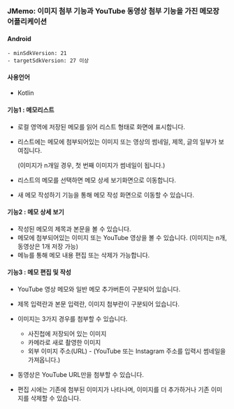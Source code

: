 ### JMemo: 이미지 첨부 기능과 YouTube 동영상 첨부 기능을 가진 메모장 어플리케이션

#### Android

	- minSdkVersion: 21
	- targetSdkVersion: 27 이상

#### 사용언어

- Kotlin

#### 기능1 :  메모리스트

- 로컬 영역에 저장된 메모를 읽어 리스트 형태로 화면에 표시합니다.

- 리스트에는 메모에 첨부되어있는 이미지 또는 영상의 썸네일, 제목, 글의 일부가 보여집니다.

  (이미지가 n개일 경우, 첫 번째 이미지가 썸네일이 됩니다.)

- 리스트의 메모를 선택하면 메모 상세 보기화면으로 이동합니다.

- 새 메모 작성하기 기능을 통해 메모 작성 화면으로 이동할 수 있습니다.

#### 기능2 : 메모 상세 보기

- 작성된 메모의 제목과 본문을 볼 수 있습니다.
- 메모에 첨부되어있는 이미지 또는 YouTube 영상을 볼 수 있습니다. (이미지는 n개, 동영상은 1개 저장 가능)
- 메뉴를 통해 메모 내용 편집 또는 삭제가 가능합니다.

#### 기능3 : 메모 편집 및 작성

- YouTube 영상 메모와 일반 메모 추가버튼이 구분되어 있습니다.

- 제목 입력란과 본문 입력란, 이미지 첨부란이 구분되어 있습니다.
- 이미지는 3가지 경우를 첨부할 수 있습니다.
  - 사진첩에 저장되어 있는 이미지
  - 카메라로 새로 촬영한 이미지
  - 외부 이미지 주소(URL) - (YouTube 또는 Instagram 주소를 입력시 썸네일을 가져옵니다.)
- 동영상은 YouTube URL만을 첨부할 수 있습니다.
- 편집 시에는 기존에 첨부된 이미지가 나타나며, 이미지를 더 추가하거나 기존 이미지를 삭제할 수 있습니다.
